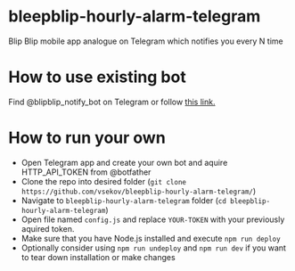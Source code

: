 # bleepblip-hourly-alarm-telegram
Blip Blip mobile app analogue on Telegram which notifies you every N time
# How to use existing bot

Find @blipblip_notify_bot on Telegram or follow [this link.](https://t.me/blipblip_notify_bot)

# How to run your own

* Open Telegram app and create your own bot and aquire HTTP_API_TOKEN from @botfather
* Clone the repo into desired folder (```git clone https://github.com/vsekov/bleepblip-hourly-alarm-telegram/```)
* Navigate to ```bleepblip-hourly-alarm-telegram``` folder (```cd bleepblip-hourly-alarm-telegram```)
* Open file named ```config.js``` and replace ```YOUR-TOKEN``` with your previously aquired token.
* Make sure that you have Node.js installed and execute ```npm run deploy```
* Optionally consider using ```npm run undeploy``` and ```npm run dev``` if you want to tear down installation or make changes
